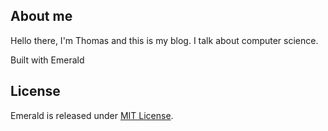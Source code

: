 ## About me

Hello there, I'm Thomas and this is my blog. 
I talk about computer science.

Built with Emerald

## License
Emerald is released under [MIT License](license.md).
